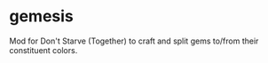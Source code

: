 # gemesis
Mod for Don't Starve (Together) to craft and split gems to/from their constituent colors.
